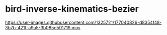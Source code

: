 # bird-inverse-kinematics-bezier
 

https://user-images.githubusercontent.com/1325721/177040826-d8354f48-3b7b-421f-a9a5-3b085e501719.mov

